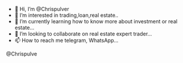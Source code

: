 - 👋 Hi, I’m @Chrispulver
- 👀 I’m interested in trading,loan,real estate..
- 🌱 I’m currently learning how to know more about investment or real estate...
- 💞️ I’m looking to collaborate on real estate expert trader...
- 📫 How to reach me telegram, WhatsApp...

<!---
Chrispulver/Chrispulver is a ✨ special ✨ repository because its `README.md` (this file) appears on your GitHub profile.
You can click the Preview link to take a look at your changes.
--->@Chrispulve
